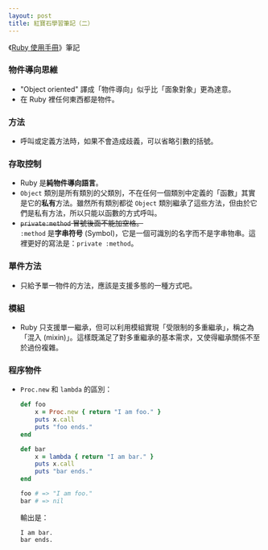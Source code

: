 ```yaml
---
layout: post
title: 紅寶石學習筆記（二）
---
```


《[Ruby 使用手冊](http://guides.ruby.tw/ruby/)》筆記

### 物件導向思維

- "Object oriented" 譯成「物件導向」似乎比「面象對象」更為達意。
- 在 Ruby 裡任何東西都是物件。

### 方法

- 呼叫或定義方法時，如果不會造成歧義，可以省略引數的括號。

### 存取控制

- Ruby 是**純物件導向語言**。
- `Object` 類別是所有類別的父類別，不在任何一個類別中定義的「函數」其實是它的**私有**方法。雖然所有類別都從 `Object` 類別繼承了這些方法，但由於它們是私有方法，所以只能以函數的方式呼叫。
- ~~<code>private:method</code> 冒號後面不能加空格。~~  
`:method` 是**字串符号** (Symbol)，它是一個可識別的名字而不是字串物串。這裡更好的寫法是：`private :method`。

### 單件方法

- 只給予單一物件的方法，應該是支援多態的一種方式吧。

### 模組

- Ruby 只支援單一繼承，但可以利用模組實現「受限制的多重繼承」，稱之為「混入 (mixin)」。這樣既滿足了對多重繼承的基本需求，又使得繼承關係不至於過份複雜。

### 程序物件

- `Proc.new` 和 `lambda` 的區別：

    ```ruby
    def foo
        x = Proc.new { return "I am foo." }
        puts x.call
        puts "foo ends."
    end

    def bar
        x = lambda { return "I am bar." }
        puts x.call
        puts "bar ends."
    end

    foo # => "I am foo."
    bar # => nil
    ```

   輸出是：

   ```
   I am bar.
   bar ends.
   ```

